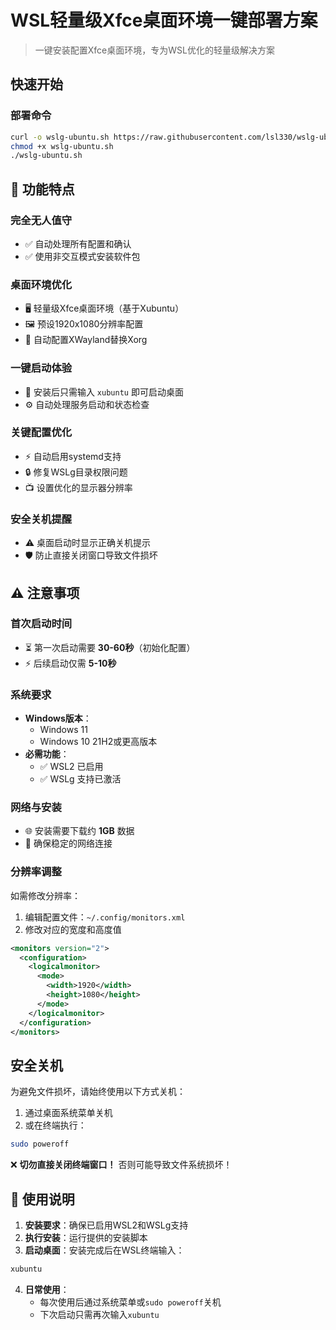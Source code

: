 # WSL轻量级Xfce桌面环境一键部署方案

> 一键安装配置Xfce桌面环境，专为WSL优化的轻量级解决方案

## 快速开始

### 部署命令

```bash
curl -o wslg-ubuntu.sh https://raw.githubusercontent.com/lsl330/wslg-ubuntu/refs/heads/main/wslg-ubuntu.sh
chmod +x wslg-ubuntu.sh
./wslg-ubuntu.sh
```

## 🌟 功能特点

### 完全无人值守
- ✅ 自动处理所有配置和确认
- ✅ 使用非交互模式安装软件包

### 桌面环境优化
- 🖥️ 轻量级Xfce桌面环境（基于Xubuntu）
- 🖼️ 预设1920x1080分辨率配置
- 🔄 自动配置XWayland替换Xorg

### 一键启动体验
- 🚀 安装后只需输入 `xubuntu` 即可启动桌面
- ⚙️ 自动处理服务启动和状态检查

### 关键配置优化
- ⚡ 自动启用systemd支持
- 🔒 修复WSLg目录权限问题
- 📺 设置优化的显示器分辨率

### 安全关机提醒
- ⚠️ 桌面启动时显示正确关机提示
- 🛡️ 防止直接关闭窗口导致文件损坏

## ⚠️ 注意事项

### 首次启动时间
- ⏳ 第一次启动需要 **30-60秒**（初始化配置）
- ⚡ 后续启动仅需 **5-10秒**

### 系统要求
- **Windows版本**：
  - Windows 11
  - Windows 10 21H2或更高版本
- **必需功能**：
  - ✅ WSL2 已启用
  - ✅ WSLg 支持已激活

### 网络与安装
- 🌐 安装需要下载约 **1GB** 数据
- 📶 确保稳定的网络连接

### 分辨率调整
如需修改分辨率：
1. 编辑配置文件：`~/.config/monitors.xml`
2. 修改对应的宽度和高度值

```xml
<monitors version="2">
  <configuration>
    <logicalmonitor>
      <mode>
        <width>1920</width>
        <height>1080</height>
      </mode>
    </logicalmonitor>
  </configuration>
</monitors>
```

## 安全关机
为避免文件损坏，请始终使用以下方式关机：
1. 通过桌面系统菜单关机
2. 或在终端执行：
```bash
sudo poweroff
```

❌ **切勿直接关闭终端窗口！** 否则可能导致文件系统损坏！

## 🚀 使用说明
1. **安装要求**：确保已启用WSL2和WSLg支持
2. **执行安装**：运行提供的安装脚本
3. **启动桌面**：安装完成后在WSL终端输入：
```bash
xubuntu
```
4. **日常使用**：
   - 每次使用后通过系统菜单或`sudo poweroff`关机
   - 下次启动只需再次输入`xubuntu`
